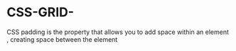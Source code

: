 # CSS-GRID-
CSS padding is the property that allows you to add space within an element , creating space between the element 
